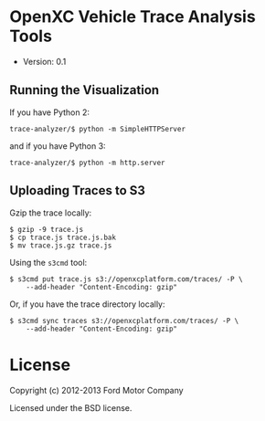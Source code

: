 OpenXC Vehicle Trace Analysis Tools
====================================

* Version: 0.1

## Running the Visualization

If you have Python 2:

    trace-analyzer/$ python -m SimpleHTTPServer

and if you have Python 3:

    trace-analyzer/$ python -m http.server

## Uploading Traces to S3

Gzip the trace locally:

    $ gzip -9 trace.js
    $ cp trace.js trace.js.bak
    $ mv trace.js.gz trace.js

Using the `s3cmd` tool:

    $ s3cmd put trace.js s3://openxcplatform.com/traces/ -P \
        --add-header "Content-Encoding: gzip"

Or, if you have the trace directory locally:

    $ s3cmd sync traces s3://openxcplatform.com/traces/ -P \
        --add-header "Content-Encoding: gzip"

License
=======

Copyright (c) 2012-2013 Ford Motor Company

Licensed under the BSD license.

